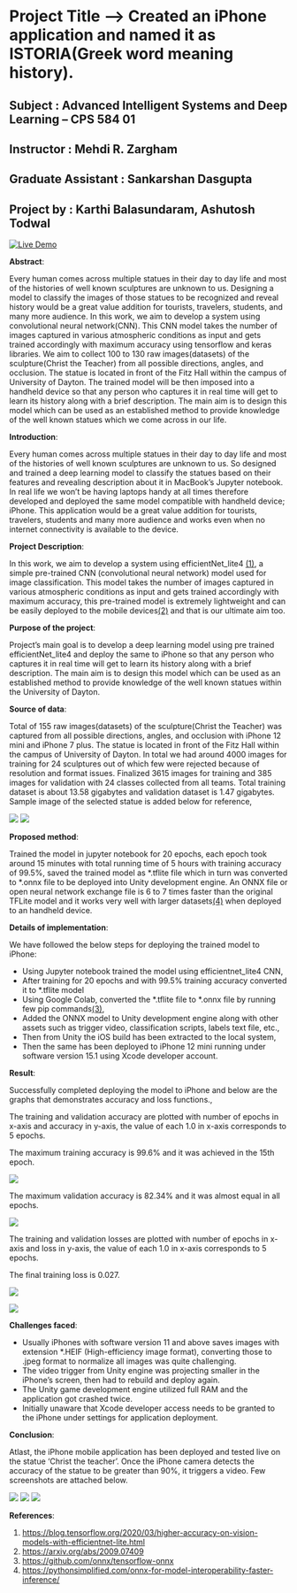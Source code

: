 ﻿# Project Title --> Created an iPhone application and named it as ISTORIA(Greek word meaning history).

## Subject : Advanced Intelligent Systems and Deep Learning – CPS 584 01 

## Instructor : Mehdi R. Zargham 

## Graduate Assistant : Sankarshan Dasgupta

## Project by : Karthi Balasundaram, Ashutosh Todwal

[![Live Demo](images/009.png)](images/Christ_livedemo_daylight.mp4)

**Abstract**:

Every human comes across multiple statues in their day to day life and most of the histories of well known sculptures are unknown to us. Designing a model to classify the images of those statues to be recognized and reveal history would be a great value addition for tourists, travelers, students, and many more audience. In this work, we aim to develop a system using convolutional neural network(CNN). This CNN model takes the number of images captured in various atmospheric conditions as input and gets trained accordingly with maximum accuracy using tensorflow and keras libraries. We aim to collect 100 to 130 raw images(datasets) of the sculpture(Christ the Teacher) from all possible directions, angles, and occlusion. The statue is located in front of the Fitz Hall within the campus of University of Dayton. The trained model will be then imposed into a handheld device so that any person who captures it in real time will get  to learn its history along with a brief description. The main aim is to design this model which can be used as an established method to provide knowledge of the well known statues which we come across in our life.

**Introduction**: 

Every human comes across multiple statues in their day to day life and most of the histories of well known sculptures are unknown to us. So designed and trained a deep learning model to classify the statues based on their features and revealing description about it in MacBook’s Jupyter notebook. In real life we won’t be having laptops handy at all times therefore developed and deployed the same model compatible with handheld device; iPhone. This application would be a great value addition for tourists, travelers, students and many more audience and works even when no internet connectivity is available to the device. 

**Project Description**: 

In this work, we aim to develop a system using efficientNet\_lite4 [(1)](#references), a simple pre-trained CNN (convolutional neural network) model used for image classification. This model takes the number of images captured in various atmospheric conditions as input and gets trained accordingly with maximum accuracy, this pre-trained model is extremely lightweight and can be easily deployed to the mobile devices[(2)](#references) and that is our ultimate aim too. 

**Purpose of the project**: 

Project’s  main  goal  is  to  develop  a  deep  learning  model  using  pre  trained efficientNet\_lite4 and deploy the same to iPhone so that any person who captures it in real time will get to learn its history along with a brief description. The main aim is to design this model which can be used as an established method to provide knowledge of the well known statues within the University of Dayton. 

**Source of data**: 

Total of 155 raw images(datasets) of the sculpture(Christ the Teacher) was captured from all possible directions, angles, and occlusion with iPhone 12 mini and iPhone 7 plus. The statue is located in front of the Fitz Hall within the campus of University of Dayton. In total we had around 4000 images for training for 24 sculptures out of which few were rejected because of resolution and format issues. Finalized 3615 images for training and 385 images for validation with 24 classes collected from all teams. Total training dataset is about 13.58 gigabytes and validation dataset is 1.47 gigabytes. Sample image of the selected statue is added below for reference, 

![](images/001.png) ![](images/002.png)

**Proposed method**: 

Trained the model in jupyter notebook for 20 epochs, each epoch took around 15 minutes with total running time of 5 hours with training accuracy of 99.5%, saved the trained model as \*.tflite file which in turn was converted to \*.onnx file to be deployed into Unity development engine. An ONNX file or open neural network exchange file is 6 to 7 times faster than the original TFLite model and it works very well with larger datasets[(4)](#references) when deployed to an handheld device. 

**Details of implementation**: 

We have followed the below steps for deploying the trained model to iPhone: 

- Using Jupyter notebook trained the model using efficientnet\_lite4 CNN, 
- After training for 20 epochs and with 99.5% training accuracy converted it to \*.tflite model 
- Using Google Colab, converted the \*.tflite file to \*.onnx file by running few pip commands[(3)](#references), 
- Added the ONNX model to Unity development engine along with other assets such as trigger video, classification scripts, labels text file, etc., 
- Then from Unity the iOS build has been extracted to the local system, 
- Then the same has been deployed to iPhone 12 mini running under software version 15.1 using Xcode developer account. 

**Result**: 

Successfully completed deploying the model to iPhone and below are the graphs that demonstrates accuracy and loss functions., 

The training and validation accuracy are plotted with number of epochs in x-axis and accuracy in y-axis, the value of each 1.0 in x-axis corresponds to 5 epochs. 

The maximum training accuracy is 99.6% and it was achieved in the 15th epoch. 

![](images/003.jpeg)

The maximum validation accuracy is 82.34% and it was almost equal in all epochs. 

![](images/004.jpeg)

The training and validation losses are plotted with number of epochs in x-axis and loss in y-axis, the value of each 1.0 in x-axis corresponds to 5 epochs. 

The final training loss is 0.027. 

![](images/005.jpeg)

![](images/006.jpeg)

**Challenges faced**: 

- Usually iPhones with software version 11 and above saves images with extension \*.HEIF (High-efficiency image format), converting those to .jpeg format to normalize all images was quite challenging. 
- The video trigger from Unity engine was projecting smaller in the iPhone’s screen, then had to rebuild and deploy again. 
- The Unity game development engine utilized full RAM and the application got crashed twice. 
- Initially unaware that Xcode developer access needs to be granted to the iPhone under settings for application deployment. 

**Conclusion**: 

Atlast, the iPhone mobile application has been deployed and tested live on the statue ‘Christ the teacher’. Once the iPhone camera detects the accuracy of the statue to be greater than 90%, it triggers a video. Few screenshots are attached below. 

![](images/007.png) ![](images/008.png) ![](images/009.png)

**References**: 

1. [https://blog.tensorflow.org/2020/03/higher-accuracy-on-vision-models-with-efficientnet-lite.html ](https://blog.tensorflow.org/2020/03/higher-accuracy-on-vision-models-with-efficientnet-lite.html)
1. [https://arxiv.org/abs/2009.07409 ](https://arxiv.org/abs/2009.07409)
1. [https://github.com/onnx/tensorflow-onnx ](https://github.com/onnx/tensorflow-onnx)
1. [https://pythonsimplified.com/onnx-for-model-interoperability-faster-inference/ ](https://pythonsimplified.com/onnx-for-model-interoperability-faster-inference/)
